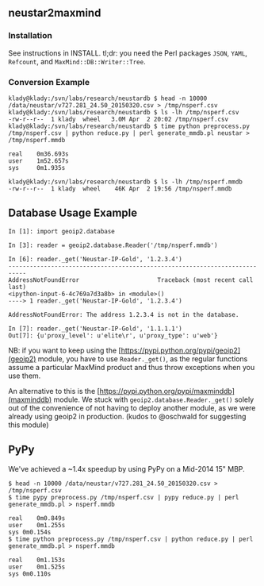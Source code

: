 ## neustar2maxmind

### Installation
See instructions in INSTALL. tl;dr: you need the Perl packages `JSON`, `YAML`,
`Refcount`, and `MaxMind::DB::Writer::Tree`.


### Conversion Example
```
klady@klady:/svn/labs/research/neustardb $ head -n 10000 /data/neustar/v727.281_24.50_20150320.csv > /tmp/nsperf.csv
klady@klady:/svn/labs/research/neustardb $ ls -lh /tmp/nsperf.csv
-rw-r--r--  1 klady  wheel   3.0M Apr  2 20:02 /tmp/nsperf.csv
klady@klady:/svn/labs/research/neustardb $ time python preprocess.py /tmp/nsperf.csv | python reduce.py | perl generate_mmdb.pl neustar > /tmp/nsperf.mmdb

real    0m36.693s
user    1m52.657s
sys     0m1.935s

klady@klady:/svn/labs/research/neustardb $ ls -lh /tmp/nsperf.mmdb
-rw-r--r--  1 klady  wheel    46K Apr  2 19:56 /tmp/nsperf.mmdb
```

## Database Usage Example
```
In [1]: import geoip2.database

In [3]: reader = geoip2.database.Reader('/tmp/nsperf.mmdb')

In [6]: reader._get('Neustar-IP-Gold', '1.2.3.4')
---------------------------------------------------------------------------
AddressNotFoundError                      Traceback (most recent call last)
<ipython-input-6-4c769a7d3a8b> in <module>()
----> 1 reader._get('Neustar-IP-Gold', '1.2.3.4')

AddressNotFoundError: The address 1.2.3.4 is not in the database.

In [7]: reader._get('Neustar-IP-Gold', '1.1.1.1')
Out[7]: {u'proxy_level': u'elite\r', u'proxy_type': u'web'} 
```
NB: if you want to keep using the [https://pypi.python.org/pypi/geoip2](geoip2)
module, you have to use `Reader._get()`, as the regular functions assume a
particular MaxMind product and thus throw exceptions when you use them.

An alternative to this is the
[https://pypi.python.org/pypi/maxminddb](maxminddb) module. We stuck with
`geoip2.database.Reader._get()` solely out of the convenience of not having to
deploy another module, as we were already using geoip2 in production. (kudos to
@oschwald for suggesting this module)

## PyPy
We've achieved a ~1.4x speedup by using PyPy on a Mid-2014 15" MBP.
```
$ head -n 10000 /data/neustar/v727.281_24.50_20150320.csv > /tmp/nsperf.csv
$ time pypy preprocess.py /tmp/nsperf.csv | pypy reduce.py | perl generate_mmdb.pl > nsperf.mmdb

real	0m0.849s
user	0m1.255s
sys	0m0.154s
$ time python preprocess.py /tmp/nsperf.csv | python reduce.py | perl generate_mmdb.pl > nsperf.mmdb

real	0m1.153s
user	0m1.525s
sys	0m0.110s
```
